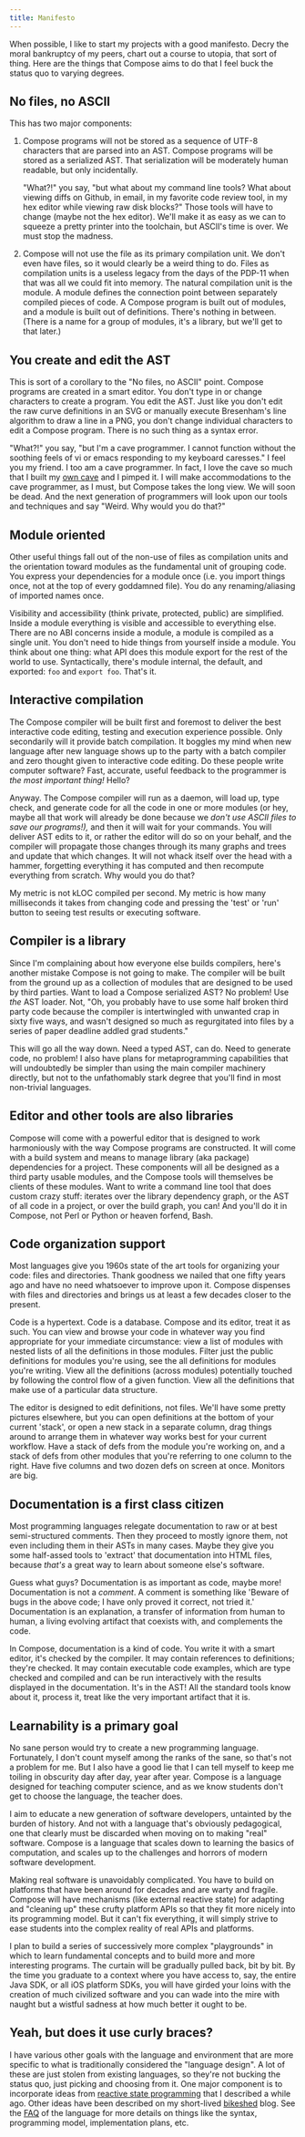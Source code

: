 ```yaml
---
title: Manifesto
---
```


When possible, I like to start my projects with a good manifesto. Decry the moral bankruptcy of my
peers, chart out a course to utopia, that sort of thing. Here are the things that Compose aims to
do that I feel buck the status quo to varying degrees.

## No files, no ASCII

This has two major components:

1. Compose programs will not be stored as a sequence of UTF-8 characters that are parsed into an
   AST. Compose programs will be stored as a serialized AST. That serialization will be moderately
   human readable, but only incidentally.

   "What?!" you say, "but what about my command line tools? What about viewing diffs on Github, in
   email, in my favorite code review tool, in my hex editor while viewing raw disk blocks?" Those
   tools will have to change (maybe not the hex editor). We'll make it as easy as we can to squeeze
   a pretty printer into the toolchain, but ASCII's time is over. We must stop the madness.

2. Compose will not use the file as its primary compilation unit. We don't even have files, so it
   would clearly be a weird thing to do. Files as compilation units is a useless legacy from the
   days of the PDP-11 when that was all we could fit into memory. The natural compilation unit is
   the module. A module defines the connection point between separately compiled pieces of code. A
   Compose program is built out of modules, and a module is built out of definitions. There's
   nothing in between. (There is a name for a group of modules, it's a library, but we'll get to
   that later.)

## You create and edit the AST

This is sort of a corollary to the "No files, no ASCII" point. Compose programs are created in a
smart editor. You don't type in or change characters to create a program. You edit the AST. Just
like you don't edit the raw curve definitions in an SVG or manually execute Bresenham's line
algorithm to draw a line in a PNG, you don't change individual characters to edit a Compose
program. There is no such thing as a syntax error.

"What?!" you say, "but I'm a cave programmer. I cannot function without the soothing feels of vi or
emacs responding to my keyboard caresses." I feel you my friend. I too am a cave programmer. In
fact, I love the cave so much that I built my [own cave](https://github.com/scaled/scaled) and I
pimped it. I will make accommodations to the cave programmer, as I must, but Compose takes the long
view. We will soon be dead. And the next generation of programmers will look upon our tools and
techniques and say "Weird. Why would you do that?"

## Module oriented

Other useful things fall out of the non-use of files as compilation units and the orientation
toward modules as the fundamental unit of grouping code. You express your dependencies for a module
once (i.e. you import things once, not at the top of every goddamned file). You do any
renaming/aliasing of imported names once.

Visibility and accessibility (think private, protected, public) are simplified. Inside a module
everything is visible and accessible to everything else. There are no ABI concerns inside a module,
a module is compiled as a single unit. You don't need to hide things from yourself inside a module.
You think about one thing: what API does this module export for the rest of the world to use.
Syntactically, there's module internal, the default, and exported: `foo` and `export foo`. That's
it.

## Interactive compilation

The Compose compiler will be built first and foremost to deliver the best interactive code editing,
testing and execution experience possible. Only secondarily will it provide batch compilation. It
boggles my mind when new language after new language shows up to the party with a batch compiler
and zero thought given to interactive code editing. Do these people write computer software? Fast,
accurate, useful feedback to the programmer is *the most important thing!* Hello?

Anyway. The Compose compiler will run as a daemon, will load up, type check, and generate code for
all the code in one or more modules (or hey, maybe all that work will already be done because we
*don't use ASCII files to save our programs!),* and then it will wait for your commands. You will
deliver AST edits to it, or rather the editor will do so on your behalf, and the compiler will
propagate those changes through its many graphs and trees and update that which changes. It will
not whack itself over the head with a hammer, forgetting everything it has computed and then
recompute everything from scratch. Why would you do that?

My metric is not kLOC compiled per second. My metric is how many milliseconds it takes from
changing code and pressing the 'test' or 'run' button to seeing test results or executing software.

## Compiler is a library

Since I'm complaining about how everyone else builds compilers, here's another mistake Compose is
not going to make. The compiler will be built from the ground up as a collection of modules that
are designed to be used by third parties. Want to load a Compose serialized AST? No problem! Use
*the* AST loader. Not, "Oh, you probably have to use some half broken third party code because the
compiler is intertwingled with unwanted crap in sixty five ways, and wasn't designed so much as
regurgitated into files by a series of paper deadline addled grad students."

This will go all the way down. Need a typed AST, can do. Need to generate code, no problem! I also
have plans for metaprogramming capabilities that will undoubtedly be simpler than using the main
compiler machinery directly, but not to the unfathomably stark degree that you'll find in most
non-trivial languages.

## Editor and other tools are also libraries

Compose will come with a powerful editor that is designed to work harmoniously with the way Compose
programs are constructed. It will come with a build system and means to manage library (aka
package) dependencies for a project. These components will all be designed as a third party usable
modules, and the Compose tools will themselves be clients of these modules. Want to write a command
line tool that does custom crazy stuff: iterates over the library dependency graph, or the AST of
all code in a project, or over the build graph, you can! And you'll do it in Compose, not Perl or
Python or heaven forfend, Bash.

## Code organization support

Most languages give you 1960s state of the art tools for organizing your code: files and
directories. Thank goodness we nailed that one fifty years ago and have no need whatsoever to
improve upon it. Compose dispenses with files and directories and brings us at least a few decades
closer to the present.

Code is a hypertext. Code is a database. Compose and its editor, treat it as such. You can view and
browse your code in whatever way you find appropriate for your immediate circumstance: view a list
of modules with nested lists of all the definitions in those modules. Filter just the public
definitions for modules you're using, see the all definitions for modules you're writing. View all
the definitions (across modules) potentially touched by following the control flow of a given
function. View all the definitions that make use of a particular data structure.

The editor is designed to edit definitions, not files. We'll have some pretty pictures elsewhere,
but you can open definitions at the bottom of your current 'stack', or open a new stack in a
separate column, drag things around to arrange them in whatever way works best for your current
workflow. Have a stack of defs from the module you're working on, and a stack of defs from other
modules that you're referring to one column to the right. Have five columns and two dozen defs on
screen at once. Monitors are big.

## Documentation is a first class citizen

Most programming languages relegate documentation to raw or at best semi-structured comments. Then
they proceed to mostly ignore them, not even including them in their ASTs in many cases. Maybe they
give you some half-assed tools to 'extract' that documentation into HTML files, because *that's* a
great way to learn about someone else's software.

Guess what guys? Documentation is as important as code, maybe more! Documentation is not a
*comment*. A comment is something like 'Beware of bugs in the above code; I have only proved it
correct, not tried it.' Documentation is an explanation, a transfer of information from human to
human, a living evolving artifact that coexists with, and complements the code.

In Compose, documentation is a kind of code. You write it with a smart editor, it's checked by the
compiler. It may contain references to definitions; they're checked. It may contain executable code
examples, which are type checked and compiled and can be run interactively with the results
displayed in the documentation. It's in the AST! All the standard tools know about it, process it,
treat like the very important artifact that it is.

## Learnability is a primary goal

No sane person would try to create a new programming language. Fortunately, I don't count myself
among the ranks of the sane, so that's not a problem for me. But I also have a good lie that I can
tell myself to keep me toiling in obscurity day after day, year after year. Compose is a language
designed for teaching computer science, and as we know students don't get to choose the language,
the teacher does.

I aim to educate a new generation of software developers, untainted by the burden of history. And
not with a language that's obviously pedagogical, one that clearly must be discarded when moving on
to making "real" software. Compose is a language that scales down to learning the basics of
computation, and scales up to the challenges and horrors of modern software development.

Making real software is unavoidably complicated. You have to build on platforms that have been
around for decades and are warty and fragile. Compose will have mechanisms (like external reactive
state) for adapting and "cleaning up" these crufty platform APIs so that they fit more nicely into
its programming model. But it can't fix everything, it will simply strive to ease students into the
complex reality of real APIs and platforms.

I plan to build a series of successively more complex "playgrounds" in which to learn fundamental
concepts and to build more and more interesting programs. The curtain will be gradually pulled
back, bit by bit. By the time you graduate to a context where you have access to, say, the entire
Java SDK, or all iOS platform SDKs, you will have girded your loins with the creation of much
civilized software and you can wade into the mire with naught but a wistful sadness at how much
better it ought to be.

## Yeah, but does it use curly braces?

I have various other goals with the language and environment that are more specific to what is
traditionally considered the "language design". A lot of these are just stolen from existing
languages, so they're not bucking the status quo, just picking and choosing from it. One major
component is to incorporate ideas from [reactive state programming] that I described a while ago.
Other ideas have been described on my short-lived [bikeshed] blog. See the [FAQ](FAQ) of the
language for more details on things like the syntax, programming model, implementation plans, etc.

[reactive state programming]: http://samskivert.com/blog/2013/11/thinking-aloud-rsp/
[bikeshed]: http://samskivert.com/bikeshed/
